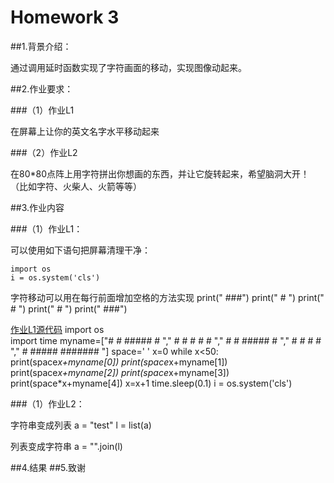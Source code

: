 # Homework 3

##1.背景介绍：

通过调用延时函数实现了字符画面的移动，实现图像动起来。

##2.作业要求：

###（1）作业L1

在屏幕上让你的英文名字水平移动起来

###（2）作业L2 

在80*80点阵上用字符拼出你想画的东西，并让它旋转起来，希望脑洞大开！（比如字符、火柴人、火箭等等）

##3.作业内容

###（1）作业L1：

可以使用如下语句把屏幕清理干净：

	import os
	i = os.system('cls')

字符移动可以用在每行前面增加空格的方法实现
	print("      ###")
	print("     #   ")
	print("     #   ")
	print("     #   ")
	print("      ###")
      
[作业L1源代码](https://github.com/52kylin/compuational_physics_N2014301020034/blob/master/Exercise_03/moving_my_name.py)
	import os  
	import time
	myname=["#      #   #####      #           "," #   #     #    #     #           ","  # #      #####      #           ","   #       #    #     #           ","   #       #####      #######     "]
	space=' '
	x=0
	while x<50:
		print(space*x+myname[0])
		print(space*x+myname[1])
    		print(space*x+myname[2])
    		print(space*x+myname[3])
    		print(space*x+myname[4])
    		x=x+1
    		time.sleep(0.1)
    		i = os.system('cls')

###（1）作业L2：

字符串变成列表
	a = "test"
	l = list(a)

列表变成字符串
	a = "".join(l)
	
##4.结果
##5.致谢

